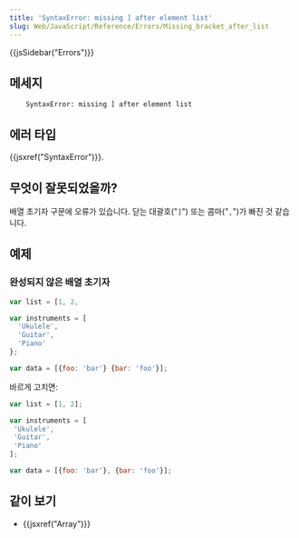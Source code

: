 ```yaml
---
title: 'SyntaxError: missing ] after element list'
slug: Web/JavaScript/Reference/Errors/Missing_bracket_after_list
---
```

{{jsSidebar("Errors")}}

## 메세지

```
    SyntaxError: missing ] after element list
```

## 에러 타입

{{jsxref("SyntaxError")}}.

## 무엇이 잘못되었을까?

배열 초기자 구문에 오류가 있습니다. 닫는 대괄호("`]`") 또는 콤마("`,`")가 빠진 것 같습니다.

## 예제

### 완성되지 않은 배열 초기자

```js example-bad
var list = [1, 2,

var instruments = [
  'Ukulele',
  'Guitar',
  'Piano'
};

var data = [{foo: 'bar'} {bar: 'foo'}];
```

바르게 고치면:

```js example-good
var list = [1, 2];

var instruments = [
 'Ukulele',
 'Guitar',
 'Piano'
];

var data = [{foo: 'bar'}, {bar: 'foo'}];
```

## 같이 보기

- {{jsxref("Array")}}
